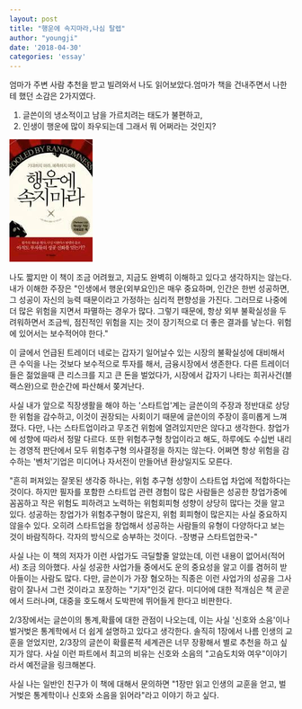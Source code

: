 ```yaml
---
layout: post
title: "행운에 속지마라,나심 탈렙"
author: "youngji"
date: '2018-04-30'
categories: 'essay'
---
```

엄마가 주변 사람 추천을 받고 빌려와서 나도 읽어보았다.엄마가 책을 건내주면서 나한테 했던 소감은 2가지였다.

1. 글쓴이의 냉소적이고 남을 가르치려는 태도가 불편하고,
2. 인생이 행운에 많이 좌우되는데 그래서 뭐 어쩌라는 것인지?

![jpg](/figure/행운에-속지마라-표지.jpg)

나도 짧지만 이 책이 조금 어려웠고, 지금도 완벽히 이해하고 있다고 생각하지는 않는다. 내가 이해한 주장은 "인생에서 행운(외부요인)은 매우 중요하며, 인간은 한번 성공하면, 그 성공이 자신의 능력 때문이라고 가정하는 심리적 편향성을 가진다. 그러므로 나중에 더 많은 위험을 지면서 파멸하는 경우가 많다. 그렇기 때문에, 항상 외부 불확실성을 두려워하면서 조금씩, 점진적인 위험을 지는 것이 장기적으로 더 좋은 결과를 낳는다. 위험에 있어서는 보수적어야 한다."

이 글에서 언급된 트레이더 네로는 갑자기 일어날수 있는 시장의 불확실성에 대비해서 큰 수익을 나는 것보다 보수적으로 투자를 해서, 금융시장에서 생존한다. 다른 트레이더들은 젊었을때 큰 리스크를 지고 큰 돈을 벌었다가, 시장에서 갑자기 나타는 희귀사건(블랙스완)으로 한순간에 파산해서 쫒겨난다.

사실 내가 앞으로 직장생활을 해야 하는 '스타트업'계는 글쓴이의 주장과 정반대로 상당한 위험을 감수하고, 이것이 권장되는 사회이기 때문에 글쓴이의 주장이 흥미롭게 느껴졌다. 다만, 나는 스타트업이라고 무조건 위험에 열려있지만은 않다고 생각한다. 창업가에 성향에 따라서 정말 다르다. 또한 위험추구형 창업이라고 해도, 하루에도 수십번 내리는 경영적 판단에서 모두 위험추구형 의사결정을 하지는 않는다. 어쩌면 항상 위험을 감수하는 '벤처'기업은 미디어나 자서전이 만들어낸 환상일지도 모른다.

"흔히 퍼져있는 잘못된 생각중 하나는, 위험 추구형 성향이 스타트업 차업에 적합하다는 것이다. 하지만 필자를 포함한 스타트업 관련 경험이 많은 사람들은 성공한 창업가중에 꼼꼼하고 작은 위험도 피하려고 노력하는 위험회피형 성향이 상당히 많다는 것을 알고 있다. 성공하는 창업가가 위험추구형이 많은지, 위험 회피형이 많은지는 사실 중요하지 않을수 있다. 오히려 스타트업을 창업해서 성공하는 사람들의 유형이 다양하다고 보는 것이 바람직하다. 각자의 방식으로 승부하는 것이다.
-장병규 스타트업한국-"

사실 나는 이 책의 저자가 이런 사업가도 극딜할줄 알았는데, 이런 내용이 없어서(적어서) 조금 의아했다. 사실 성공한 사업가들 중에서도 운의 중요성을 알고 이를 겸허히 받아들이는 사람도 많다. 다만, 글쓴이가 가장 혐오하는 직종은 이런 사업가의 성공을 그사람이 잘나서 그런 것이라고 포장하는 "기자"인것 같다. 미디어에 대한 적개심은 책 곧곧에서 드러나며, 대중을 호도해서 도박판에 뛰어들게 한다고 비판한다.

2/3장에서는 글쓴이의 통계,확률에 대한 관점이 나오는데, 이는 사실 '신호와 소음'이나 벌거벚은 통계학에서 더 쉽게 설명하고 있다고 생각한다. 솔직히 1장에서 나름 인생의 교훈을 얻었지만, 2/3장의 글쓴이 확률론적 세계관은 너무 장황해서 별로 추천을 하고 싶지가 않다. 사실 이런 파트에서 최고의 비유는 신호와 소음의 "고슴도치와 여우"이야기라서 예전글을 링크해본다.

사실 나는 일반인 친구가 이 책에 대해서 문의하면 "1장만 읽고 인생의 교훈을 얻고, 벌거벚은 통계학이나 신호와 소음을 읽어라"라고 이야기 하고 싶다.
